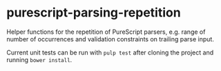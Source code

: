 # purescript-parsing-repetition

Helper functions for the repetition of PureScript parsers, e.g. range of number of occurrences and validation constraints on trailing parse input.

Current unit tests can be run with `pulp test` after cloning the project and running `bower install`.
